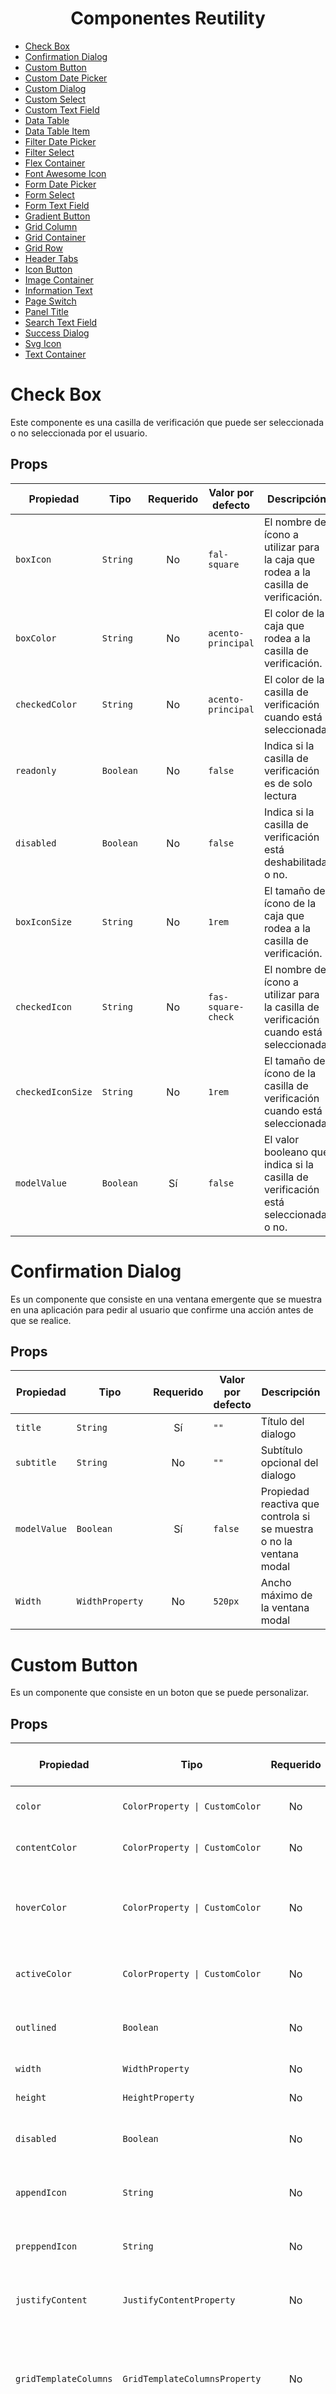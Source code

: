 <h1 align="center">Componentes Reutility</h1>


- [Check Box](#check-box) 
- [Confirmation Dialog](#confirmation-dialog)
- [Custom Button](#custom-button)
- [Custom Date Picker](#custom-date-picker)
- [Custom Dialog](#custom-dialog)
- [Custom Select](#custom-select)
- [Custom Text Field](#custom-text-field)
- [Data Table](#data-table)
- [Data Table Item](#data-table-item)
- [Filter Date Picker](#filter-date-picker)
- [Filter Select](#filter-select)
- [Flex Container](#flex-container)
- [Font Awesome Icon](#font-awesome-icon)
- [Form Date Picker](#form-date-picker)
- [Form Select](#form-select)
- [Form Text Field](#form-text-field)
- [Gradient Button](#gradient-button)
- [Grid Column](#grid-column)
- [Grid Container](#grid-container)
- [Grid Row](#grid-row)
- [Header Tabs](#header-tabs)
- [Icon Button](#icon-button)
- [Image Container](#image-container)
- [Information Text](#information-text)
- [Page Switch](#page-switch)
- [Panel Title](#panel-title)
- [Search Text Field](#search-text-field)
- [Success Dialog](#success-dialog)
- [Svg Icon](#svg-icon)
- [Text Container](#text-container)
# Check Box
Este componente es una casilla de verificación que puede ser seleccionada o no seleccionada por el usuario.

## Props

| Propiedad         | Tipo      | Requerido   | Valor por defecto  | Descripción                                                                                | 
| ----------------- | --------- | :---------: | ------------------ | ------------------------------------------------------------------------------------------ |
| `boxIcon`         | `String`  | No          | `fal-square`       |  El nombre del ícono a utilizar para la caja que rodea a la casilla de verificación. 
| `boxColor`        | `String`  | No          | `acento-principal` | El color de la caja que rodea a la casilla de verificación.
| `checkedColor`    | `String`  | No          | `acento-principal` | El color de la casilla de verificación cuando está seleccionada.
| `readonly`        | `Boolean` | No          | `false`            | Indica si la casilla de verificación es de solo lectura  |
| `disabled`        | `Boolean` | No          | `false`            | Indica si la casilla de verificación está deshabilitada o no.|
| `boxIconSize`     | `String`  | No          | `1rem`             | El tamaño del ícono de la caja que rodea a la casilla de verificación. 
| `checkedIcon`     | `String`  | No          | `fas-square-check` | El nombre del ícono a utilizar para la casilla de verificación cuando está seleccionada.
| `checkedIconSize` | `String`  | No          | `1rem`             | El tamaño del ícono de la casilla de verificación cuando está seleccionada. 
| `modelValue`      | `Boolean` | Sí          | `false`            | El valor booleano que indica si la casilla de verificación está seleccionada o no. 
# Confirmation Dialog 
Es un componente que consiste en una ventana emergente que se muestra en una aplicación para pedir al usuario que confirme una acción antes de que se realice. 
## Props 
| Propiedad    | Tipo               | Requerido   | Valor por defecto | Descripción                                                            | 
| ------------ | ------------------ | :---------: | ----------------- | ---------------------------------------------------------------------- |
| `title`      | `String`           | Sí          | `""`              | Título del dialogo 
| `subtitle`   | `String`           | No          | `""`              | Subtítulo opcional del dialogo 
| `modelValue` | `Boolean`          | Sí          | `false`           | Propiedad reactiva que controla si se muestra o no la ventana modal
| `Width`      | `WidthProperty`    | No          | `520px`           | Ancho máximo de la ventana modal 



# Custom Button 
Es un componente que consiste en un boton que se puede personalizar.
## Props 

| Propiedad            | Tipo                          | Requerido   | Valor por defecto | Descripción                                                                                | 
| -------------------- | ----------------------------- | :---------: | ----------------- | ------------------------------------------------------------------------------------------ |
| `color`              | `ColorProperty \| CustomColor`| No          | `#000000`         | Color principal del componente.                                                            |
| `contentColor`       | `ColorProperty \| CustomColor`| No          | `#ffffff`         | Color del contenido del componente.                                                        |
| `hoverColor`         | `ColorProperty \| CustomColor`| No          | `""`              | Color del componente cuando se sitúa el cursor sobre él.                                   |
| `activeColor`        | `ColorProperty \| CustomColor`| No          | `""`              | Color del componente cuando está activo.                                                   |
| `outlined`           | `Boolean`                     | No          | `false`           | Indica si el componente debe tener un borde.                                               |
| `width`              | `WidthProperty`               | No          | `initial`         | Ancho del componente.                                                                      |
| `height`             | `HeightProperty`              | No          | `2.5rem`          | Altura del componente.                                                                     |
| `disabled`           | `Boolean`                     | No          | `false`           | Indica si el componente está deshabilitado.                                                |
| `appendIcon`         | `String`                      | No          | `""`              | Icono a mostrar al final del componente.                                                   |
| `preppendIcon`       | `String`                      | No          | `""`              | Icono a mostrar al principio del componente.                                               |
| `justifyContent`     | `JustifyContentProperty`      | No          | `center`          | Alineación del contenido del componente.                                                   |
| `gridTemplateColumns`| `GridTemplateColumnsProperty` | No          | `""`              | Propiedad de la cuadrícula CSS que define el tamaño, el número y el diseño de las columnas.|
| `loading`            | `Boolean`                     | No          | `false`           | Indica si el componente está cargando.                                                     |



# Custom Date Picker
## Props

| Propiedad     | Tipo                     | Requerido | Valor por defecto | Descripción                                                        | 
| ------------- | ------------------------ | :-------: | ----------------- | ------------------------------------------------------------------ |
| `modelValue`  | `Date[] \| Date \| null` | Sí        | `null`            | Valor o valores seleccionados en el componente.                    |
| `range`       | `Boolean`                | No        | `false`           | Indica si se permite la selección de un rango de fechas.           |
| `readonly`    | `Boolean`                | No        | `false`           | Indica si el componente está en modo de solo lectura.              |
| `disabled`    | `Boolean`                | No        | `false`           | Indica si el componente está deshabilitado.                        |
| `placeholder` | `String`                 | No        | `undefined`       | Texto que se muestra como marcador de posición en el componente.   |
| `maxDate`     | `String \| Date`         | No        | `undefined`       | Fecha máxima permitida para seleccionar.                           |
| `minDate`     | `String \| Date`         | No        | `undefined`       | Fecha mínima permitida para seleccionar.                           |
| `errorMessage`| `String`                 | No        | `undefined`       | Mensaje de error que se muestra cuando hay un error de validación. |
| `outlined`    | `Boolean`                | No        | `false`           | Indica si el componente tiene un borde resaltado.                  |
| `dark`        | `Boolean`                | No        | `false`           | Indica si el componente está en modo oscuro.                       |




# Custom Dialog
## Props 
| Propiedad     | Tipo                 | Requerido   | Valor por defecto | Descripción                                                                           | 
| ------------- | -------------------- | :---------: | ----------------- | ------------------------------------------------------------------------------------- |
| `modelValue`  | `Boolean`            | Sí          | `false`           | Propiedad que determina si el componente está activo o no.                            |
| `persistent`  | `Boolean`            | No          | `false`           | Propiedad que determina si el componente debe mantener su estado después de cerrarlo. |

# Custom Select
## Props 
| Propiedad       | Tipo                                  | Requerido   | Valor por defecto | Descripción                                                                                                   | 
| --------------- | ------------------------------------- | :---------: | ----------------- | ------------------------------------------------------------------------------------------------------------- |
| `errorMessage`  | `String`                              | No          | `""`              | Texto de mensaje de error que se muestra debajo del componente si hay un error de validación.                 |
| `placeholder`   | `String`                              | Sí          |  N/A              | Texto que se muestra como marcador de posición en el componente                                               |
| `itemValue`     | `String`                              | No          | `"value"`         | Nombre de la propiedad de valor en el objeto de datos de cada opción.                                         |
| `itemTitle`     | `String`                              | No          | `"title"`         | Nombre de la propiedad de título en el objeto de datos de cada opción.                                        |
| `returnObject`  | `Boolean`                             | No          | `false`           | Indica si el componente debe devolver el objeto completo de la opción seleccionada en lugar de solo el valor. |
| `clearable`     | `Boolean`                             | No          | N/A               | Indica si se debe mostrar un botón de limpieza para borrar el valor seleccionado.                             |
| `textMultiple`  | `String`                              | No          | `""`              | Texto que se muestra cuando se seleccionan varias opciones en el modo `multiple`.                             |
| `items`         | `Array`                               | Sí          | N/A               | Array de objetos que representan las opciones en el componente.                                               |
| `textTransform` | `TextTransformProperty`               | No          | `"initial"`       | Valor de la propiedad `text-transform` en CSS que se aplica al texto del componente.                          |
| `multiple`      | `Boolean`                             | No          | N/A               | Indica si el componente debe permitir la selección múltiple.                                                  |
| `disabled`      | `Boolean`                             | No          | N/A               | Indica si el componente está desactivado y no se puede interactuar con él.                                    |
| `readonly`      | `Boolean`                             | No          | N/A               | Indica si el componente está en modo solo lectura.                                                            |
| `modelValue`    | `String \| Number \| Object \| Array` | No          | `null`            | Valor actual seleccionado en el componente. El tipo de valor depende del tipo de componente.                  |
| `outlined`      | `Boolean`                             | No          | N/A               | Indica si el componente debe mostrar un borde.                                                                |
| `searchable`    | `Boolean`                             | No          | N/A               | Indica si el componente debe ser buscable, lo que permite buscar opciones escribiendo en el componente.       |
| `dark`          | `Boolean`                             | No          | `false`           | Indica si el componente está en modo oscuro.                                                                  |


# Custom Text Field
## Props
| Propiedad       | Tipo              | Requerido   | Valor por defecto | Descripción                                                                                    | 
| -------------- | ------------------ | :---------: | ----------------- | ---------------------------------------------------------------------------------------------- |
| `placeholder`  | `String`           | Sí          | -                 | Texto que se muestra como indicación del contenido esperado en el campo de entrada              
| `modelValue`   | `String \| Number` | No          | `""`              | Valor actual del campo de entrada                                                              
| `clearable`    | `Boolean`          | No          | -                 | Si se debe mostrar un botón para borrar el contenido del campo de entrada                      
| `errorMessage` | `String`           | No          | `""`              | Mensaje de error que se muestra debajo del campo de entrada en caso de una validación fallida  
| `disabled`     | `Boolean`          | No          | -                 | Si el campo de entrada está inhabilitado o no                                                  
| `outlined`     | `Boolean`          | No          | -                 | Si el campo de entrada tiene un borde delgado en lugar de uno sólido                           
| `readonly`     | `Boolean`          | No          | -                 | Si el campo de entrada es solo de lectura o no                                                 
| `type`         | `String`           | No          | `text`            | Tipo de campo de entrada, puede ser "email", "phone", "text", "time" o "password"              
| `dark`         | `Boolean`          | No          | -                 | Si el campo de entrada debe estar en modo oscuro o no                                          


# Data Table
## Props
| Propiedad             | Tipo                | Requerido  | Valor por defecto          | Descripción                                                                                    | 
| --------------------- | ------------------- | :--------: | -------------------------- | ---------------------------------------------------------------------------------------------- |
| `items`               | `DataTableItem[]`   | Sí         | `[]`                       | Los datos que se mostrarán en la tabla.    
| `headers`             | `DataTableHeader[]` | Sí         | `[]`                       | Los encabezados de la tabla.   
| `itemsPerPage`        | `Number`            | No         | `10`                       | El número máximo de filas que se mostrarán en la tabla por página.   
| `height`              | `String`            | No         | `100%`                     | La altura de la tabla.  
| `gridTemplateColumns` | `String`            | No         | `""`                       | La plantilla de columnas de cuadrícula de CSS que se utilizará para establecer la anchura de las columnas en la tabla.  
| `noDataText`          | `String`            | No         | `No hay datos registrados` | El texto que se mostrará cuando no haya datos para mostrar en la tabla.  
| `selected`            | `String`            | No         | `""`                       | La fila seleccionada actualmente.    
| `compareSelectedWith` | `String`            | No         | `id`                       | La clave que se utilizará para comparar la fila seleccionada con los objetos en la matriz `items`.  
| `disabledKey`         | `String`            | No         | `""`                       | La clave que se utilizará para determinar si una fila está deshabilitada.  
| `disabledValue`       | `String`            | No         | `""`                       | El valor que se utilizará para determinar si una fila está deshabilitada.  
| `hideNoDataIcon`      | `Boolean`           | No         | `false`                    | Indica si se debe ocultar el icono que se muestra cuando no hay datos en el componente.
| `noDataIcon`          | `String`            | No         | `far-face-frown-slight`    | Define el icono que se muestra cuando no hay datos en el componente.    
# Data Table Item
## Props

| Propiedad       | Tipo                          | Requerido | Valor por defecto | Descripción                                                                 |
| --------------- | ----------------------------- | --------- | ----------------- | --------------------------------------------------------------------------- |
| `disabled`      | `Boolean`                     | No        | `false`           | Indica si el componente está deshabilitado o no.                           
| `selected`      | `Boolean`                     | No        | `false`           | Indica si el componente está seleccionado o no.                             
| `textTransform` | `String`                      | No        | `""`              | Especifica la transformación del texto.                                      
| `textAlign`     | `String`                      | No        | `"center"`        | Especifica la alineación del texto.                                          

La propiedad `textTransform` puede tomar uno de los siguientes valores: `none`, `capitalize`, `uppercase`, `lowercase`, `full-width`.

La propiedad `textAlign` puede tomar uno de los siguientes valores: `left`, `right`, `center`, `justify`, `initial`, `inherit`.

# Filter Date Picker
## Props
| Propiedad     | Tipo                             | Requerido   | Valor por defecto | Descripción                                                                                      | 
| ------------- | -------------------------------- | :---------: | ----------------- | ------------------------------------------------------------------------------------------------ |
| `label`       | `String`                         | Sí          | -                 | El texto que se muestra como etiqueta para el componente de calendario.                          
| `placeholder` | `String`                         | No          | `""`              | El texto que se muestra en el componente de calendario cuando no hay ninguna fecha seleccionada. 
| `modelValue`  | `Array<Date> \| Date \| null \|` | No          | `null`            | El valor seleccionado actualmente en el componente de calendario.                                
| `range`       | `Boolean`                        | No          | -                 | Indica si se permitirá seleccionar un rango de fechas en lugar de una fecha única.               
| `maxDate`     | `String \| Date`                 | No          | `""`              | La fecha máxima permitida para ser seleccionada en el componente de calendario.                  
| `minDate`     | `String \| Date`                 | No          | `""`              | La fecha mínima permitida para ser seleccionada en el componente de calendario.                  

# Filter Select
## Props
| Propiedad      | Tipo                                          | Requerido  | Valor por defecto | Descripción                                                                                     | 
| -------------- | --------------------------------------------- | :--------: | ----------------- | ----------------------------------------------------------------------------------------------- |
| `label`	       | `String`	                                     | Sí	        | - 	              | Etiqueta del campo de selección                                                                 
| `placeholder`  | `String`	                                     | Sí	        | -	                | Texto de marcador de posición para el campo de selección                                        
| `itemValue`	   | `String`                                      | No	        | `value`	          | Propiedad del objeto de la lista de elementos utilizada como valor del elemento seleccionado    
| `itemTitle`    | `String`	                                     | No	        | `title`	          | Propiedad del objeto de la lista de elementos utilizada como etiqueta del elemento seleccionado 
| `returnObject` | `Boolean`                                     | No	        | `false`	          | Indica si el valor seleccionado debe ser el objeto completo o solo su propiedad "itemValue"     
| `textMultiple` | `String`	                                     | No         |	`""`	            | Texto que se muestra cuando se han seleccionado varios elementos.                               
| `items`	       | `Array`                                       | Sí         | 	-	              | Lista de elementos que se pueden seleccionar                                                    
| `textTransform`| `String`	                                     | No         |	`initial`         |	Estilo de transformación de texto para la etiqueta del elemento seleccionado                    
| `multiple`	   | `Boolean`                                     | No	        | `false`	          | Indica si se permiten selecciones múltiples                                                   
| `modelValue`	 | `String \| Number \| Object \| Array \| null` | No         | `null`	          | Valor o valores seleccionados en el campo de selección                                           
| `searchable`   | `Boolean`	                                   | No	        | `false`           |	Indica si se puede buscar en la lista de elementos                                              




# Flex Container
## Props
| Propiedad        | Tipo               | Requerido  | Valor por defecto | Descripción                                                                     | 
| ---------------- | ------------------ | :--------: | ----------------- | ------------------------------------------------------------------------------- |
| `padding`	       | `String \| Number` |	No         | `0`               | Define el espacio entre el borde del componente y su contenido.
| `margin`	       | `String \| Number` | No         | `0`	             | Define el espacio entre el componente y los elementos circundantes.
| `width`	         | `String`	          | No         | `""`	             | Define el ancho del componente.
| `height`	       | `String`           | No         | `""`	             | Define la altura del componente.
| `alignItems`	   | `String`           | No         | `""`	             | Define la alineación vertical de los elementos dentro del componente.
| `alignContent`	 | `String`           | No         | `""`	             | Define la alineación vertical de varias filas dentro del componente.
| `justifyItems`	 | `String`	          | No         | `""`	             | Define la alineación horizontal de los elementos dentro del componente.
| `flexDirection`	 | `String`	          | No         | `row`	           | Define la dirección principal en la que se apilan los elementos dentro del componente.
| `justifyContent` | `String`           |	No         | `""`              | Define la alineación horizontal de los elementos dentro del componente.

# Font Awesome Icon
## Props
| Propiedad  | Tipo               | Requerido  | Valor por defecto | Descripción                         | 
| ---------- | ------------------ | :---------:| ----------------- | ----------------------------------- |
| `name`	   | `String`           |	Sí         | `""`	             | El nombre del ícono a mostrar.      
| `color`	   | `String`           | No	       | `black`	         | El color del ícono en formato CSS.  
| `size`	   | `String \| Number` |	No	       | `1rem`	           | El tamaño del ícono en formato CSS. 
# Form Date Picker
## Props
| Propiedad             | Tipo                    | Requerido   | Valor por defecto | Descripción                                                                                      | 
| --------------------- | ----------------------- | :---------: | ----------------- | ------------------------------------------------------------------------------------------------ |
| `label`               |	`String`	              | No          | `""`              | Etiqueta del campo de entrada
| `errorMessage`	      | `String`	              | No          | `""`              | Mensaje de error para mostrar debajo del campo de entrada en caso de que sea necesario	
| `placeholder`	        | `String`	              | No          | `""`              | Texto de marcador de posición para el campo de entrada	Requerido
| `clearable`	          | `Boolean`               | No	        | `false`           | Si se debe mostrar o no un botón de limpieza para borrar el contenido del campo de entrada	false
| `range`	              | `Boolean`               | No          | `false`           | Si el campo de entrada es de selección de rango (para un intervalo de fechas)	false
| `disabled`	          | `Boolean`               | No	        | `false`           | Si el campo de entrada está deshabilitado y no se puede editar	false
| `readonly`	          | `Boolean`               | No          | `false`           | Si el campo de entrada es de solo lectura y no se puede editar, pero aún puede seleccionar valores.
| `modelValue`	        | `Date[] \| Date \| null`| No          | `null`            | Valor de entrada del campo (fecha o rango de fechas)	
| `outlined`	          | `Boolean`               |	No          | `false`           | Define si el campo de entrada debe tener un borde exterior resaltado	
| `gridTemplateColumns`	| `String`                | No          | `1fr 3fr`         | Plantilla de columna de cuadrícula CSS para los elementos de fecha y tiempo en el campo de entrada	
| `maxDate`	            | `String \| Date`        |	No          |	`""`              | Fecha máxima seleccionable en el calendario	""
| `minDate`	            | `String \| Date`        |	No          |	`""`              | Fecha mínima seleccionable en el calendario	
| `dark`                |	`Boolean`	              | No          | `false`           | El tema de la interfaz es oscuro


# Form Select
## Props
| Propiedad             | Tipo                                  | Requerido   | Valor por defecto | Descripción                                                                                      | 
| --------------------- | ------------------------------------- | :---------: | ----------------- | ------------------------------------------------------------------------------------------------ |
| `label`               |	`String`	                            | Sí          |	`""`	            | Etiqueta para el componente
| `errorMessage`	      | `String`	                            | No	        | `""`              |	Mensaje de error a mostrar si hay un problema con el componente
| `placeholder`	        | `String`	                            | Sí	        | `""`	            | Placeholder para el componente
| `itemValue`	          | `String`	                            | No	        | `value`	          | El nombre de la propiedad en el objeto de items que se usará como valor en el modelo de datos
| `itemTitle`	          | `String`	                            | No	        | `title`	          | El nombre de la propiedad en el objeto de items que se usará como título para mostrar en la lista desplegable
| `returnObject`        |	`Boolean`	                            | No	        | `false`	          | Determina si el modelo de datos debe ser un objeto con las propiedades itemValue e itemTitle o simplemente el valor seleccionado
| `clearable`	          | `Boolean`	                            | No	        | `false`           |	Si se establece en verdadero, se mostrará un botón para limpiar la selección
| `textMultiple`	      | `String`	                            | No	        | `""`	            | Texto que se muestra si se seleccionan varios elementos
| `items`               |	`Array`                               |	Sí	        | `[]`	            | Array de objetos para poblar la lista desplegable
| `textTransform`	      | `String`                              |	No	        | `initial`         |	El valor para la propiedad CSS text-transform del elemento
| `multiple`	          | `Boolean`	                            | No	        | `false`	          | Si se establece en verdadero, se permitirá la selección múltiple
| `disabled`	          | `Boolean`	                            | No	        | `false`	          | Si se establece en verdadero, se desactivará el componente
| `readonly`	          | `Boolean`	                            | No	        | `false`	          | Si se establece en verdadero, el componente será de solo lectura
| `modelValue`	        | `String \| Number \| Object \| Array`	| No	        | `null`	          | Modelo de datos para el componente
| `outlined`	          | `Boolean`	                            | No	        | `false`	          | Si se establece en verdadero, el componente tendrá un borde delgado en lugar de un fondo sólido
| `gridTemplateColumns`	| `String`	                            | No	        | `1fr 3fr`	        | El valor para la propiedad CSS grid-template-columns del elemento
| `searchable`	        | `Boolean`	                            | No	        | `false`	          | Si se establece en verdadero, se agregará una barra de búsqueda a la lista desplegable
| `dark`                | `Boolean`	                            | No	        | `false`	          | Si se establece en verdadero, se aplicará un tema oscuro al componente
# Form Text Field
## Props
| Propiedad             | Tipo               | Requerido   | Valor por defecto | Descripción                                                                                      | 
| --------------------- | ------------------ | :---------: | ----------------- | ------------------------------------------------------------------------------------------------ |
| `modelValue`	        | `String \| Number` | No          | `""`	             | Valor del campo de entrada
| `label`	              | `String`	         | Sí	         | `""`	             | Etiqueta del campo de entrada
| `placeholder`	        | `String`	         | Sí	         | `""`	             | Placeholder del campo de entrada
| `errorMessage`        | `String`	         | No	         | `""`	             | Mensaje de error del campo de entrada
| `readonly`	          | `Boolean`          | No	         | `false`	         | Indica si el campo de entrada es de solo lectura
| `dark`	              | `Boolean`	         | No	         | `false`	         | Indica si el campo de entrada se muestra en modo oscuro
| `disabled`	          | `Boolean`          | No	         | `false`           | Indica si el campo de entrada está deshabilitado
| `outlined`	          | `Boolean`	         | No	         | `false`	         | Indica si el campo de entrada tiene un borde exterior
| `clearable`	          | `Boolean`	         | No	         | `false`	         | Indica si el campo de entrada tiene un botón para borrar su valor
| `gridTemplateColumns` |	`String`	         | No	         | `1fr 3fr`	       | El valor de la propiedad grid-template-columns de CSS que se aplica al campo de entrada y su etiqueta
| `type`	              | `String`           | No	         | `text`	           | Tipo de campo de entrada
| `appendIcon`	        | `String`           | No          |	`""`	           | El icono que se muestra después del campo de entrada, según la sintaxis de los iconos utilizados en la aplicación.

En la propiedad `type` solo se puede escoger entre estos valores: `email`, `phone`, `text`, `time`, `password`
# Gradient Button 
**Deprecated:** This feature is no longer supported and will be removed in a future release.

## Props
| Propiedad      | Tipo             | Requerido   | Valor por defecto | Descripción                                                                                      | 
| ----------- | ------------------- | :---------: | ----------------- | ------------------------------------------------------------------------------------------------ |
| `width`	    | `String \| Number`	| No	        | `100%`	          |El ancho del botón.
| `height`	  | `String \| Number`	| No	        | `100%`	          |La altura del botón.
| `colorFrom`	| `String`	          | No	        | `#000000`	        |El color de fondo del gradiente desde el que se realiza la transición.
| `colorTo`   |	`String`	          | No	        | `#ffffff`	        |El color de fondo del gradiente hacia el que se realiza la transición.
| `textColor`	| `String`	          | No	        | `#ffffff`	        |El color del texto en el botón.
| `disabled`	|` Boolean`	          | No	        | `false`	          |Indica si el botón está desactivado.
| `icon`	    | `String`	          | No	        | `""`	            |La clase del icono que se mostrará en el botón.
| `loading`	  | `Boolean`	          | No	        | `false`	          |Indica si el botón está en estado de carga.
# Grid Column
## Props
| Propiedad          | Tipo                                       | Requerido  | Valor por defecto | Descripción                                                                                      | 
| ------------------ | ------------------------------------------ | :--------: | ----------------- | ------------------------------------------------------------------------------------------------ |
| `alignContent`     | `AlignContentProperty`	                    |  No        | `""`	               | Establece la alineación del contenido en el eje de la grilla.
| `alignItems`	     | `AlignItemsProperty`	                      |  No        | `""`	               | Establece la alineación de los elementos a lo largo del eje transversal.
| `justifyContent`   | `JustifyContentProperty`	                  |  No        | `""`	               | Establece la alineación de los elementos a lo largo del eje principal.
| `justifyItems`	   | `JustifyItemsProperty`                     |  No        | `""`	               | Establece la alineación del contenido a lo largo del eje principal.
| `width`	           | `WidthProperty`	                          |  No        | `initial`	       | Establece el ancho del elemento.
| `height`	         | `HeightProperty`	                          |  No        | `auto`	           | Establece la altura del elemento.
| `margin`	         | `MarginProperty`	                          |  No        | `0`	               | Establece el margen del elemento.
| `rowGap`	         | `RowGapProperty`	                          |  No        | `0`	               | Establece el espacio entre filas de la grilla.
| `padding`	         | `PaddingProperty`	                        |  No        | `0`	               | Establece el relleno del elemento.
| `gridRow`	         | `GridRowProperty	`                         |  No        | `""`	               | Establece la posición en la que el elemento aparece en la grilla en el eje de las filas.
| `gridColumn`	     | `GridColumnProperty`	                      |  No        | `""`	               | Establece la posición en la que el elemento aparece en la grilla en el eje de las columnas.
| `gridTemplateRows` | `GridTemplateRowsProperty`	                |  No        | `initial`	       | Establece la cantidad de filas y su tamaño en la grilla.
| `backgroundColor`	 | `BackgroundColorProperty \|	CustomColor`	|  No        | `transparent`     |
| `borderRadius`	   | `BorderRadiusProperty`	                    |  No        | `""`	               | Establece el radio de los bordes del elemento.
| `boxShadow`	       | `BoxShadowProperty`	                      |  No        | `""`	               | Establece la sombra del elemento.
| `overflow`	       | `OverflowProperty`	                        |  No        | `initial`	       | Establece el comportamiento de desbordamiento del elemento.
# Grid Container
## Props
| Propiedad      | Tipo                           | Requerido   | Valor por defecto | Descripción                                                                                      | 
| -------------- | ------------------------------ | :---------: | ----------------- | ------------------------------------------------------------------------------------------------ |
| `height`	            | `String \| Number`	    | No          | `auto`            |	Define la altura del componente.
| `alignItems`	        | `String`	              | No          | `""`              |	Define la alineación vertical de los elementos en el componente.
| `alignContent`	      | `String`	              | No          | `""`              |	Define la alineación de las filas en el eje vertical en el componente.
| `justifyContent`	    | `String`	              | No          | `""`              |	Define la alineación horizontal de los elementos en el componente.
| `justifyItems`	      | `String`	              | No          | `""`              |	Define la alineación de los elementos en el eje horizontal en el componente.
| `gridTemplateRows`	  | `String \| Number`	    | No          | `initial`         |	Define las filas de la cuadrícula en el componente.
| `rowGap`	            | `String \| Number`	    | No          | `0`               |	Define la separación vertical entre las filas de la cuadrícula en el componente.
| `margin`	            | `String \| Number`	    | No          | `0`               |	Define los márgenes del componente.
| `padding`	            | `String \| Number`	    | No          | `0`               |	Define el espacio interior del componente.
| `gridTemplateColumns`	| `String \| Number`	    | No          | `initial`         |	Define las columnas de la cuadrícula en el componente.
| `columnGap`	          | `String \| Number`	    | No          | `0`               |	Define la separación horizontal entre las columnas de la cuadrícula en el componente.
| `gridAutoFlow`	      | `String`	              | No          | `""`              |	Define cómo se disponen los elementos en la cuadrícula en el componente.
| `backgroundColor`	    | `String \| CustomColor`	| No          | `transparent`     |	Define el color de fondo del componente.
| `borderRadius`	      | `String`	              | No          | `""`              |	Define el radio de las esquinas del componente.
| `boxShadow`	          | `String`	              | No          | `""`              |	Define la sombra del componente.
# Grid Row
## Props
| Propiedad             | Tipo                                     | Requerido   | Valor por defecto | Descripción                                                                                      | 
| --------------------- | ---------------------------------------- | :---------: | ----------------- | ------------------------------------------------------------------------------------------------ |
| `width`	              | `WidthProperty`	                         | No          | `""`	             |Ancho del elemento.
| `backgroundColor`     |	`BackgroundColorProperty \| CustomColor` | No          | `""`	             | Color de fondo del elemento.
| `gridColumn`	        | `GridColumnProperty`                     | No          | `""`	             | Especifica en qué columna(s) debe estar ubicado el elemento.
| `gridRow`	            | `GridRowProperty`	                       | No          | `""`              | Especifica en qué fila(s) debe estar ubicado el elemento.
| `padding`	            | `PaddingProperty`	                       | No          | `0`	             | Espacio de relleno del elemento.
| `columnGap`	          | `ColumnGapProperty`                      | No          | `0`	             | Espacio entre las columnas de una cuadrícula de CSS.
| `gridTemplateColumns`	| `GridTemplateColumnsProperty`	           | No          | `initial`	       | Especifica el tamaño y el número de columnas de una cuadrícula de CSS.
| `gridAutoColumns`	    | `GridAutoColumnsProperty`	               | No          | `""`              | Especifica la longitud de las columnas no explícitamente especificadas de una cuadrícula de CSS.
| `justifyContent`	    | `JustifyContentProperty`	               | No          | `""`	             | Define cómo se alinearán los elementos en el contenedor a lo largo del eje principal (horizontal) de la flexbox o cuadrícula.
| `alignItems`	        | `AlignItemsProperty`	                   | No          | `""`	             | Define cómo se alinearán los elementos en el contenedor a lo largo del eje secundario (vertical) de la flexbox o cuadrícula.
| `height`	            | `HeightProperty`	                       | No          | `""`           	 | Altura del elemento.
# Header Tabs
## Props
| Propiedad    | Tipo                                     | Requerido   | Valor por defecto  | Descripción                                                                                      | 
| ------------ | ---------------------------------------- | :---------: | ------------------ | ------------------------------------------------------------------------------------------------ |
| `items`      | `String[]`                               |	Sí          |	N/A                | Es un arreglo de strings que se utiliza para generar los elementos de la lista desplegable.
| `modelValue` | `Number`	                                | Sí          |	N/A	               | El valor seleccionado actual de la lista desplegable.
| `columnGap`	 | `ColumnGapProperty`	                    | No          |	`0.5rem`	         | El espacio entre columnas en el menú desplegable, que puede ser especificado en cualquier unidad de longitud CSS válida.
| `color`	     | `BackgroundColorProperty \| CustomColor` |	No          |	`acento-principal` | El color de fondo del menú desplegable. Puede ser un color CSS válido o un nombre de color personalizado definido.
# Icon Button
## Props
| Propiedad         | Tipo                      | Requerido   | Valor por defecto | Descripción                                                                                      | 
| ----------------- | ------------------------- | :---------: | ----------------- | ------------------------------------------------------------------------------------------------ |
| `color`	          | `String \| CustomColor`	  | No	        | `black`	          | El color del icono
| `icon`	          | `String`	                | Sí          |	`""`	            | El nombre del icono, para ser usado en la biblioteca de iconos
| `size`	          | `String \| WidthProperty`	| No	        | `20px`	          | El tamaño del icono
| `disabled`	      | `Boolean`	                | No	        | `false`	          | Indica si el icono está deshabilitado o no
| `backgroundColor` |	`String \| CustomColor`	  | No	        | `""`	            | El color de fondo del contenedor del icono
| `containerSize`   |	`String \| WidthProperty`	| No	        | `""`	            | El tamaño del contenedor que contiene el icono. Si no se establece, el contenedor se ajustará al icono
# Image Container
## Props
| Propiedad        | Tipo                    | Requerido   | Valor por defecto | Descripción                                                                                      | 
| ---------------- | ----------------------- | :---------: | ----------------- | ------------------------------------------------------------------------------------------------ |
| `src`	           | `String`	               | Sí	         | `""`              | La URL de la imagen a mostrar.
| `alt`	           | `String`                | No	         | `Image`	         | El texto alternativo que se muestra si la imagen no puede cargarse.
| `objectPosition` | `ObjectPositionProperty`| No	         | `""`              | Define la posición de la imagen dentro de su contenedor.
| `width`          | `WidthProperty`	       | No	         | `""`              | Define el ancho de la imagen.
| `height`         | `HeightProperty`        | No	         | `""`	             | Define la altura de la imagen.
| `objectFit`      | `ObjectFitProperty`	   | No	         | `""`	             | Define cómo se ajusta la imagen dentro de su contenedor.
| `aspectRatio`    | `AspectRatioProperty`	 | No	         | `""`	             | Define la relación de aspecto de la imagen.
| `clickable`      | `Boolean`               | No          | `false`	         | Si se establece en verdadero, se agrega un manejador de eventos para hacer clic en la imagen y se emite el evento.
# Information Text
## Props
| Propiedad             | Tipo      | Requerido   | Valor por defecto | Descripción                                                                                      | 
| --------------------- | --------- | :---------: | ----------------- | ------------------------------------------------------------------------------------------------ |
| `label`	              | `String`	| Sí	        | `""`	            | Etiqueta del componente
| `gridTemplateColumns` |	`String`	| No	        | `1fr 3fr`	        | Valor para la propiedad CSS grid-template-columns
| `padding`	            | `String`	| No	        | `0.75rem 0`       | Valor para la propiedad CSS padding
| `textTransform`	      | `String`	| No	        | `capitalize`	    | Valor para la propiedad CSS text-transform
# Page Switch
## Props
| Propiedad             | Tipo                           | Requerido   | Valor por defecto  | Descripción                                                                                      | 
| --------------------- | ------------------------------ | :---------: | ------------------ | ------------------------------------------------------------------------------------------------ |
| `modelValue`	        | `Boolean`                      | Sí	         | `false`	          | Valor booleano que indica si el componente está activado o no.
| `label`	              | `String`                       | No	         | `""`               |	Texto que se muestra junto al componente.
| `tooltip`             |	`String`	                     | No	         | `""`               | Texto que se muestra al pasar el mouse sobre el componente.
| `disabled`	          | `Boolean`	                     | No	         | `false`            |	Indica si el componente está deshabilitado.
| `activeColor`         |	`ColorProperty \| CustomColor` | No          | `acento-principal` |	Color del componente cuando está activado. Puede ser un color CSS o una cadena personalizada.
| `width`	              | `WidthProperty`                | No	         | `1.5rem`	          | Ancho del componente. Puede ser un valor CSS o una cadena personalizada.
| `color`	              | `ColorProperty \| CustomColor` | No	         | `neutro-4`	        | Color del componente. Puede ser un color CSS o una cadena personalizada.
| `readonly`	          | `Boolean`                      | No	         | `false`            | Indica si el componente es de solo lectura.
| `labelWeight`	        | `FontWeightProperty`           | No	         | `600`	            | Peso de la fuente del texto del componente. Puede ser un valor numérico o una cadena.
| `gridTemplateColumns`	| `GridTemplateColumnsProperty`	 | No	         | `1fr auto`	        | Define la cantidad y tamaño de columnas para el contenedor del componente. Puede ser un valor CSS o una cadena personalizada.
| `justifyContent`	    |  `JustifyContentProperty`      | No	         | `initial`	        | Alineación del contenido del componente. Puede ser un valor CSS o una cadena personalizada
# Panel Title
Es un componente que consiste en un panel 
## Props
| Propiedad  | Tipo      | Requerido  | Valor por defecto | Descripción                                 | 
| ---------- | --------- | :---------:| ----------------- | ------------------------------------------- |
| `closable` | `Boolean` | No	        | `false`           |	Indica si el componente es cerrable o no. 
# Search Text Field 
Es un componente que contiene un campo de texto de búsqueda.
## Props 
| Propiedad      | Tipo     | Requerido  | Valor por defecto | Descripción                                            | 
| -------------- | -------- | :---------:| ----------------- | ------------------------------------------------------ |
| `placeholder`  | `String` | Sí         | `""`              | Texto a mostrar como placeholder del input
| `modelValue`   | `String` | No         | `""`              | Propiedad reactiva que controla el valor del input 


# Success Dialog 
Es un componente consiste en una ventana emergente que se muestra en una aplicación para mostrar un mensaje de éxito.  
## Props
| Propiedad    | Tipo               | Requerido   | Valor por defecto | Descripción                                                         | 
| ------------ | ------------------ | :---------: | ----------------- | ------------------------------------------------------------------- |
| `icon`       | `String`           | Sí          | `""`              | Ícono a mostrar en la notificación 
| `text`       | `String`           | Sí          | `""`              | Texto a mostrar en la notificación 
| `duration`   | `Number`           | No          | `3000`            | Duración en milisegundos de la notificación antes de desaparecer
| `modelValue` | `Boolean`          | Sí          | `false`           | Propiedad reactiva que controla si se muestra o no la notificación
| `subtitle`   | `String`           | No          | `""`              | Texto secundario opcional a mostrar en la notificación 
| `maxWidth`   | `String \| Number` | No          | `520`             | Ancho máximo de la notificación 

# SVG Icon 
Es un componente que representa un icono SVG. 
## Props 
| Propiedad  | Tipo               | Requerido   | Valor por defecto | Descripción                                            | 
| ---------- | ------------------ | :---------: | ----------------- | -------------------------------------------------------|
| `color`    | `String`           | No          | `black`           | Color del icono 
| `src`      | `String`           | No          | `""`              | Ruta de la imagen del icono 
| `name`     | `String`           | No          | `""`              | Nombre del icono en caso de usar una librería de iconos
| `size`     | `String \| Number` | No          | `1.5rem`          | Tamaño del icono
# Text Container 
Es un componente que representa un contenedor de texto configurable.
## Props 

| Propiedad          | Tipo                           | Requerido   | Valor por defecto | Descripción                                                           | 
| ------------------ | ------------------------------ | :---------: | ----------------- | --------------------------------------------------------------------- |
| `fontSize`         | `String \| Number`             | No          | `1rem`            | Tamaño de fuente del texto.              
| `padding`          | `String \| Number`             | No          | `0`               | Espacio entre el contenido y el borde del componente.            
| `lineHeight`       | `String \| Number`             | No          | `1rem`            | Altura de línea del texto.
| `textAlign`        | `String`                       | No          | `""`              | Alineación del texto.                                            
| `textTransform`    | `String`                       | No          | `""`              | Transformación del texto.                                         
| `color`            | `ColorProperty \| CustomColor` | No          | `""`              | Color del texto.                                                  
| `hoverColor`       | `ColorProperty \| CustomColor` | No          | `""`              | Color del texto cuando se pasa el cursor sobre el componente.    
| `activeColor`      | `ColorProperty \| CustomColor` | No          | `#ffffff`         | Color del texto cuando el componente está activo.                
| `hoverBackground`  | `ColorProperty \| CustomColor` | No          | `-neutro-1`       | Color de fondo cuando se pasa el cursor sobre el componente.     
| `activeBackground` | `ColorProperty \| CustomColor` | No          | `-neutro-3`       | Color de fondo cuando el componente está activo.                 
| `whiteSpace`       | `String`                       | No          | `""`              | Espacio en blanco entre las palabras del texto.                   
| `fontWeight`       | `String \| Number`             | No          | `""`              | Grosor de la fuente.                                              
| `letterSpacing`    | `String \| Number`             | No          | `""`              | Espaciado entre las letras del texto.                             
| `fontFamily`       | `String`                       | No          | `Metropolis`      | Tipo de fuente del texto.                                         
| `predefinedStyle`  | `String`                       | No          | `""`              | Estilo predefinido para el componente.
| `clickable`        | `Boolean`                      | No          | N/A               | Indica si el componente es interactivo.                            
| `borderRadius`     | `String`                       | No          | `initial`         | Radio de la esquina del borde del componente.
| `specialText`      | `String`                       | No          | `""`              |                    

La propiedad `predefinedStyle` define un conjunto de propiedades predefinidas que se aplican al componente en función del valor proporcionado. Puede ser uno de los siguientes valores: `primary`, `secondary`, `success`, `danger`, `warning`. 




